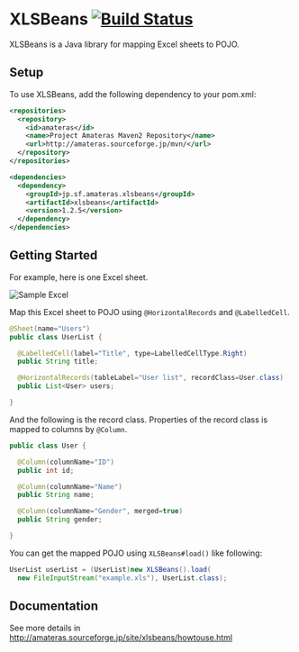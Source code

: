 XLSBeans [![Build Status](https://travis-ci.org/takezoe/xlsbeans.svg?branch=master)](https://travis-ci.org/takezoe/xlsbeans)
========

XLSBeans is a Java library for mapping Excel sheets to POJO.


## Setup

To use XLSBeans, add the following dependency to your pom.xml:

```xml
<repositories>
  <repository>
    <id>amateras</id>
    <name>Project Amateras Maven2 Repository</name>
    <url>http://amateras.sourceforge.jp/mvn/</url>
  </repository>
</repositories>

<dependencies>
  <dependency>
    <groupId>jp.sf.amateras.xlsbeans</groupId>
    <artifactId>xlsbeans</artifactId>
    <version>1.2.5</version>
  </dependency>
</dependencies>
```

## Getting Started

For example, here is one Excel sheet.

![Sample Excel](excel.png)

Map this Excel sheet to POJO using ```@HorizontalRecords``` and ```@LabelledCell```.

```java
@Sheet(name="Users")
public class UserList {

  @LabelledCell(label="Title", type=LabelledCellType.Right)
  public String title;

  @HorizontalRecords(tableLabel="User list", recordClass=User.class)
  public List<User> users;

}
```

And the following is the record class. Properties of the record class is mapped to columns by ```@Column```.

```java
public class User {

  @Column(columnName="ID")
  public int id;

  @Column(columnName="Name")
  public String name;

  @Column(columnName="Gender", merged=true)
  public String gender;

}
```

You can get the mapped POJO using ```XLSBeans#load()``` like following:

```java
UserList userList = (UserList)new XLSBeans().load(
  new FileInputStream("example.xls"), UserList.class);
```

## Documentation

See more details in http://amateras.sourceforge.jp/site/xlsbeans/howtouse.html
